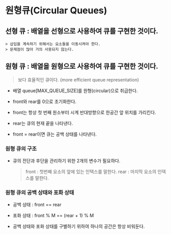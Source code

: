 # 원형큐(Circular Queues)


## 선형 큐 : 배열을 선형으로 사용하여 큐를 구현한 것이다.
    > 삽입을 계속하기 위해서는 요소들을 이동시켜야 한다.
    > 문제점이 많아 거의 사용되지 않는다.


## 원형 큐 : 배열을 원형으로 사용하여 큐를 구현한 것이다.

> 보다 효율적인 큐이다. (more efficient queue representation)

- 배열 queue[MAX_QUEUE_SIZE]를 원형(circular)으로 취급한다.

- front와 rear를 0으로 초기화한다.

- front는 항상 첫 번째 원소부터 시계 반대방향으로 한공간 앞 위치를 가리킨다.

- rear는 큐의 현재 끝을 나타낸다.

- front = rear이면 큐는 공백 상태를 나타낸다.


### 원형 큐의 구조

- 큐의 전단과 후단을 관리하기 위한 2개의 변수가 필요하다.

    > front : 첫번째 요소의 앞에 있는 인텍스를 말한다.
    > rear : 마지막 요소의 인덱스를 말한다.


### 원형 큐의 공백 상태와 포화 상태

- 공백 상태 : front == rear

- 포화 상태 : front % M == (rear + 1) % M

- 공백 상태와 포화 상태를 구별하기 위하여 하나의 공간은 항상 비워둔다.